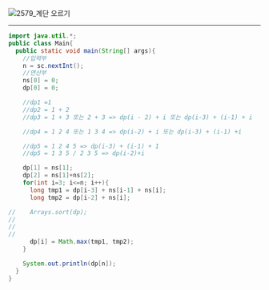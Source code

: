 ![2579_계단 오르기](https://user-images.githubusercontent.com/58028527/80939010-11f64b80-8e16-11ea-8a66-a445f1d2ff1a.png)
***
```java
import java.util.*;
public class Main{
  public static void main(String[] args){
    //입력부
    n = sc.nextInt();
    //연산부
    ns[0] = 0;
    dp[0] = 0;

    //dp1 =1
    //dp2 = 1 + 2
    //dp3 = 1 + 3 또는 2 + 3 => dp(i - 2) + i 또는 dp(i-3) + (i-1) + i

    //dp4 = 1 2 4 또는 1 3 4 => dp(i-2) + i 또는 dp(i-3) + (i-1) +i

    //dp5 = 1 2 4 5 => dp(i-3) + (i-1) + 1
    //dp5 = 1 3 5 / 2 3 5 => dp(i-2)+i

    dp[1] = ns[1];
    dp[2] = ns[1]+ns[2];
    for(int i=3; i<=n; i++){
      long tmp1 = dp[i-3] + ns[i-1] + ns[i];
      long tmp2 = dp[i-2] + ns[i];

//    Arrays.sort(dp);
//    
//
//
      dp[i] = Math.max(tmp1, tmp2);
    }

    System.out.println(dp[n]);
  }
} 
```
